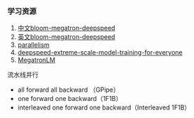 ### 学习资源

1. [中文bloom-megatron-deepspeed](https://huggingface.co/blog/zh/bloom-megatron-deepspeed)
2. [英文bloom-megatron-deepspeed](https://huggingface.co/blog/bloom-megatron-deepspeed)
3. [parallelism](https://huggingface.co/docs/transformers/v4.15.0/parallelism)
4. [deepspeed-extreme-scale-model-training-for-everyone](https://www.microsoft.com/en-us/research/blog/deepspeed-extreme-scale-model-training-for-everyone/)
5. [MegatronLM](https://nv-adlr.github.io/MegatronLM)

流水线并行

- all forward all backward （GPipe）
- one forward one backward（1F1B）
- interleaved one forward one backward（Interleaved 1F1B）

